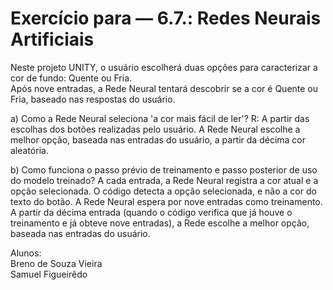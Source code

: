 # Exercício para — 6.7.: Redes Neurais Artificiais

Neste projeto UNITY, o usuário escolherá duas opções para caracterizar a cor de fundo: Quente ou Fria.  
Após nove entradas, a Rede Neural tentará descobrir se a cor é Quente ou Fria, baseado nas respostas do usuário.

a) Como a Rede Neural seleciona 'a cor mais fácil de ler'?
R: A partir das escolhas dos botões realizadas pelo usuário.
A Rede Neural escolhe a melhor opção, baseada nas entradas do usuário, a partir da décima cor aleatória.

b) Como funciona o passo prévio de treinamento e passo posterior de uso do modelo treinado?
A cada entrada, a Rede Neural registra a cor atual e a opção selecionada.
O código detecta a opção selecionada, e não a cor do texto do botão.
A Rede Neural espera por nove entradas como treinamento.
A partir da décima entrada (quando o código verifica que já houve o treinamento e já obteve nove entradas), a Rede escolhe a melhor opção, baseada nas entradas do usuário.


Alunos:  
Breno de Souza Vieira  
Samuel Figueirêdo

